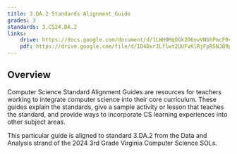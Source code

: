 ```yaml
---
title: 3.DA.2 Standards Alignment Guide
grades: 3
standards: 3.CS24.DA.2
links:
    drive: https://docs.google.com/document/d/1LWH0MqOGk2O6ovVNbhPmcF0vJuC83KHoB6y58LlDMIQ/edit?usp=drive_link
    pdf: https://drive.google.com/file/d/1D4DxrJLflwt2UUFvKlRjFpR5NJ89pJzq/view?usp=drive_link
---
```


## Overview

Computer Science Standard Alignment Guides are resources for teachers working to integrate computer science into their core curriculum. These guides explain the standards, give a sample activity or lesson that teaches the standard, and provide ways to incorporate CS learning experiences into other subject areas. 

This particular guide is aligned to standard 3.DA.2 from the Data and Analysis strand of the 2024 3rd Grade Virginia Computer Science SOLs.